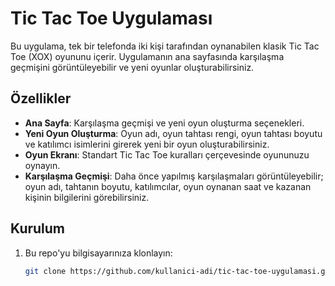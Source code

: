 # Tic Tac Toe Uygulaması

Bu uygulama, tek bir telefonda iki kişi tarafından oynanabilen klasik Tic Tac Toe (XOX) oyununu içerir. Uygulamanın ana sayfasında karşılaşma geçmişini görüntüleyebilir ve yeni oyunlar oluşturabilirsiniz.

## Özellikler

- **Ana Sayfa**: Karşılaşma geçmişi ve yeni oyun oluşturma seçenekleri.
- **Yeni Oyun Oluşturma**: Oyun adı, oyun tahtası rengi, oyun tahtası boyutu ve katılımcı isimlerini girerek yeni bir oyun oluşturabilirsiniz.
- **Oyun Ekranı**: Standart Tic Tac Toe kuralları çerçevesinde oyununuzu oynayın.
- **Karşılaşma Geçmişi**: Daha önce yapılmış karşılaşmaları görüntüleyebilir; oyun adı, tahtanın boyutu, katılımcılar, oyun oynanan saat ve kazanan kişinin bilgilerini görebilirsiniz.

## Kurulum

1. Bu repo'yu bilgisayarınıza klonlayın:

   ```bash
   git clone https://github.com/kullanici-adi/tic-tac-toe-uygulamasi.git
